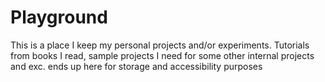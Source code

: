 # Playground

This is a place I keep my personal projects and/or experiments. Tutorials from books I read, sample projects I need for some other internal projects and exc. ends up here for storage and accessibility purposes
